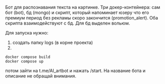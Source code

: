 Бот для распознавания текста на картинке.  Три докер-контейнера: сам бот (bot), бд (mongo) и скрипт, который напоминает юзеру что его премиум период без рекламы скоро закончится (promotion_alert). Оба скрипта взаимодействуют с бд. Для бд выделен вольюм.

Для запуска нужно: 
1) создать папку logs (в корне проекта)
2)
```
docker compose build
docker compose up
```
потом зайти на t.me/AI_artbot и нажать /start. На название бота и описание не обращай внимания.